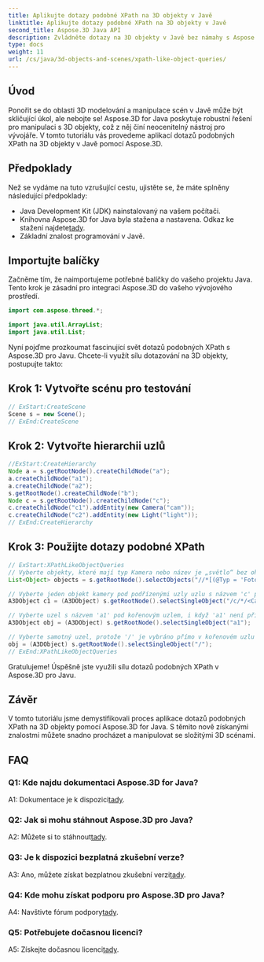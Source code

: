 ```yaml
---
title: Aplikujte dotazy podobné XPath na 3D objekty v Javě
linktitle: Aplikujte dotazy podobné XPath na 3D objekty v Javě
second_title: Aspose.3D Java API
description: Zvládněte dotazy na 3D objekty v Javě bez námahy s Aspose.3D. Aplikujte dotazy podobné XPath, manipulujte se scénami a pozvedněte svůj 3D vývoj.
type: docs
weight: 11
url: /cs/java/3d-objects-and-scenes/xpath-like-object-queries/
---
```

## Úvod

Ponořit se do oblasti 3D modelování a manipulace scén v Javě může být skličující úkol, ale nebojte se! Aspose.3D for Java poskytuje robustní řešení pro manipulaci s 3D objekty, což z něj činí neocenitelný nástroj pro vývojáře. V tomto tutoriálu vás provedeme aplikací dotazů podobných XPath na 3D objekty v Javě pomocí Aspose.3D.

## Předpoklady

Než se vydáme na tuto vzrušující cestu, ujistěte se, že máte splněny následující předpoklady:

- Java Development Kit (JDK) nainstalovaný na vašem počítači.
-  Knihovna Aspose.3D for Java byla stažena a nastavena. Odkaz ke stažení najdete[tady](https://releases.aspose.com/3d/java/).
- Základní znalost programování v Javě.

## Importujte balíčky

Začněme tím, že naimportujeme potřebné balíčky do vašeho projektu Java. Tento krok je zásadní pro integraci Aspose.3D do vašeho vývojového prostředí.

```java
import com.aspose.threed.*;

import java.util.ArrayList;
import java.util.List;
```

Nyní pojďme prozkoumat fascinující svět dotazů podobných XPath s Aspose.3D pro Javu. Chcete-li využít sílu dotazování na 3D objekty, postupujte takto:

## Krok 1: Vytvořte scénu pro testování

```java
// ExStart:CreateScene
Scene s = new Scene();
// ExEnd:CreateScene
```

## Krok 2: Vytvořte hierarchii uzlů

```java
//ExStart:CreateHierarchy
Node a = s.getRootNode().createChildNode("a");
a.createChildNode("a1");
a.createChildNode("a2");
s.getRootNode().createChildNode("b");
Node c = s.getRootNode().createChildNode("c");
c.createChildNode("c1").addEntity(new Camera("cam"));
c.createChildNode("c2").addEntity(new Light("light"));
// ExEnd:CreateHierarchy
```

## Krok 3: Použijte dotazy podobné XPath

```java
// ExStart:XPathLikeObjectQueries
// Vyberte objekty, které mají typ Kamera nebo název je „světlo“ bez ohledu na jejich umístění.
List<Object> objects = s.getRootNode().selectObjects("//*[(@Typ = 'Fotoaparát') nebo (@Jméno = 'světlo')]");

// Vyberte jeden objekt kamery pod podřízenými uzly uzlu s názvem 'c' pod kořenovým uzlem
A3DObject c1 = (A3DObject) s.getRootNode().selectSingleObject("/c/*/<Camera>");

// Vyberte uzel s názvem 'a1' pod kořenovým uzlem, i když 'a1' není přímo podřízený uzel
A3DObject obj = (A3DObject) s.getRootNode().selectSingleObject("a1");

// Vyberte samotný uzel, protože '/' je vybráno přímo v kořenovém uzlu
obj = (A3DObject) s.getRootNode().selectSingleObject("/");
// ExEnd:XPathLikeObjectQueries
```

Gratulujeme! Úspěšně jste využili sílu dotazů podobných XPath v Aspose.3D pro Javu.

## Závěr

V tomto tutoriálu jsme demystifikovali proces aplikace dotazů podobných XPath na 3D objekty pomocí Aspose.3D for Java. S těmito nově získanými znalostmi můžete snadno procházet a manipulovat se složitými 3D scénami.

## FAQ

### Q1: Kde najdu dokumentaci Aspose.3D for Java?

 A1: Dokumentace je k dispozici[tady](https://reference.aspose.com/3d/java/).

### Q2: Jak si mohu stáhnout Aspose.3D pro Java?

 A2: Můžete si to stáhnout[tady](https://releases.aspose.com/3d/java/).

### Q3: Je k dispozici bezplatná zkušební verze?

 A3: Ano, můžete získat bezplatnou zkušební verzi[tady](https://releases.aspose.com/).

### Q4: Kde mohu získat podporu pro Aspose.3D pro Java?

 A4: Navštivte fórum podpory[tady](https://forum.aspose.com/c/3d/18).

### Q5: Potřebujete dočasnou licenci?

 A5: Získejte dočasnou licenci[tady](https://purchase.aspose.com/temporary-license/).